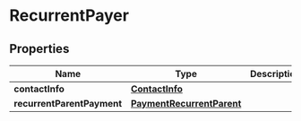 # RecurrentPayer

## Properties
Name | Type | Description | Notes
------------ | ------------- | ------------- | -------------
**contactInfo** | [**ContactInfo**](ContactInfo.md) |  | 
**recurrentParentPayment** | [**PaymentRecurrentParent**](PaymentRecurrentParent.md) |  | 
